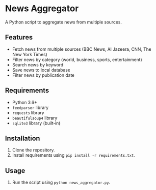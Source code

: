 # News Aggregator

A Python script to aggregate news from multiple sources.

## Features

*   Fetch news from multiple sources (BBC News, Al Jazeera, CNN, The New York Times)
*   Filter news by category (world, business, sports, entertainment)
*   Search news by keyword
*   Save news to local database
*   Filter news by publication date

## Requirements

*   Python 3.6+
*   `feedparser` library
*   `requests` library
*   `beautifulsoup4` library
*   `sqlite3` library (built-in)

## Installation

1.  Clone the repository.
2.  Install requirements using `pip install -r requirements.txt`.

## Usage

1.  Run the script using `python news_aggregator.py`.
